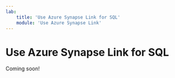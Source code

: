 ```yaml
---
lab:
    title: 'Use Azure Synapse Link for SQL'
    module: 'Use Azure Synapse Link'
---
```


# Use Azure Synapse Link for SQL

Coming soon!